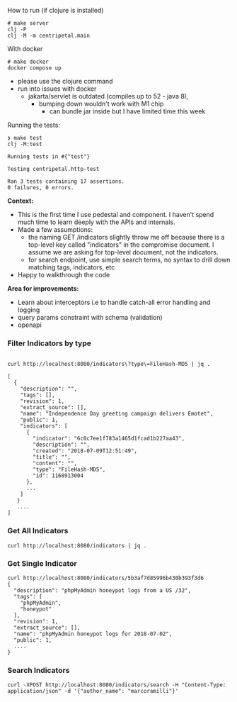 How to run (if clojure is installed)

```
# make server
clj -P
clj -M -m centripetal.main

```

With docker 

```
# make docker
docker compose up
```
* please use the clojure command
* run into issues with docker
  * jakarta/servlet is outdated (compiles up to 52 - java 8),
    * bumping down wouldn't work with M1 chip 
      * can bundle jar inside but I have limited time this week

Running the tests:

```
❯ make test
clj -M:test

Running tests in #{"test"}

Testing centripetal.http-test

Ran 3 tests containing 17 assertions.
0 failures, 0 errors.
```

**Context:**
* This is the first time I use pedestal and component. I haven't spend much time to learn deeply with the APIs 
and internals.
* Made a few assumptions:
  * the naming GET /indicators slightly throw me off because there is a top-level key called "indicators"
in the compromise document. I assume we are asking for top-level document, not the indicators.
  * for search endpoint, use simple search terms, no syntax to drill down matching tags, indicators, etc
* Happy to walkthrough the code

**Area for improvements:**
* Learn about interceptors i.e to handle catch-all error handling and logging
* query params constraint with schema (validation)
* openapi
 
### Filter Indicators by type

``` 

curl http://localhost:8080/indicators\?type\=FileHash-MD5 | jq .

[
  {
    "description": "",
    "tags": [],
    "revision": 1,
    "extract_source": [],
    "name": "Independence Day greeting campaign delivers Emotet",
    "public": 1,
    "indicators": [
      {
        "indicator": "6c0c7ee1f783a1465d1fcad1b227aa43",
        "description": "",
        "created": "2018-07-09T12:51:49",
        "title": "",
        "content": "",
        "type": "FileHash-MD5",
        "id": 1168913004
      },
      ...
    ]
   }
   ....
]

```

### Get All Indicators

```
curl http://localhost:8080/indicators | jq . 

```

### Get Single Indicator

```
curl http://localhost:8080/indicators/5b3af7d85996b430b393f3d6
{
  "description": "phpMyAdmin honeypot logs from a US /32",
  "tags": [
    "phpMyAdmin",
    "honeypot"
  ],
  "revision": 1,
  "extract_source": [],
  "name": "phpMyAdmin honeypot logs for 2018-07-02",
  "public": 1,
  ....
}
```

### Search Indicators

```
curl -XPOST http://localhost:8080/indicators/search -H "Content-Type: application/json" -d '{"author_name": "marcoramilli"}'
```

